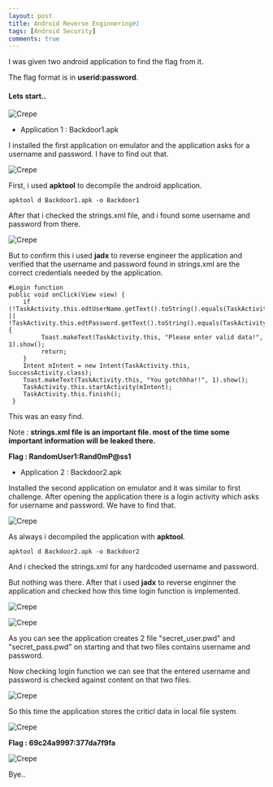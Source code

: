 ```yaml
---
layout: post
title: Android Reverse Enginnering#1
tags: [Android Security]
comments: true
---
```


I was given two android application to find the flag from it.

The flag format is in **userid:password**.

#### Lets start..

![Crepe](https://raw.githubusercontent.com/Masscan/masscan.github.io/master/assets/img/are1.png)

* Application 1 : Backdoor1.apk

I installed the first application on emulator and the application asks for a username and password. I have to find out that.

![Crepe](https://raw.githubusercontent.com/Masscan/masscan.github.io/master/assets/img/are2.png)

First, i used **apktool** to decompile the android application.

~~~
apktool d Backdoor1.apk -o Backdoor1
~~~

After that i checked the strings.xml file, and i found some username and password from there.

![Crepe](https://raw.githubusercontent.com/Masscan/masscan.github.io/master/assets/img/are3.png)

But to confirm this i used **jadx** to reverse engineer the application and verified that the username and password found in strings.xml are the correct credentials needed by the application.

~~~
#Login function
public void onClick(View view) {
    if (!TaskActivity.this.edtUserName.getText().toString().equals(TaskActivity.this.getResources().getString(R.string.Ustr)) || !TaskActivity.this.edtPassword.getText().toString().equals(TaskActivity.this.getResources().getString(R.string.Pstr))) {
         Toast.makeText(TaskActivity.this, "Please enter valid data!", 1).show();
         return;
    }
    Intent mIntent = new Intent(TaskActivity.this, SuccessActivity.class);
    Toast.makeText(TaskActivity.this, "You gotchhha!!", 1).show();
    TaskActivity.this.startActivity(mIntent);
    TaskActivity.this.finish();
 }
~~~

This was an easy find. 

Note : **strings.xml file is an important file. most of the time some important information will be leaked there.**

**Flag : RandomUser1:Rand0mP@ss1**

* Application 2 : Backdoor2.apk

Installed the second application on emulator and it was similar to first challenge. After opening the application there is a login activity which asks for username 
and password. We have to find that.

![Crepe](https://raw.githubusercontent.com/Masscan/masscan.github.io/master/assets/img/are4.png)

As always i decompiled the application with **apktool**.

~~~
apktool d Backdoor2.apk -o Backdoor2
~~~

And i checked the strings.xml for any hardcoded username and password.

But nothing was there. After that i used **jadx** to reverse enginner the application and checked how this time login function is implemented.

![Crepe](https://raw.githubusercontent.com/Masscan/masscan.github.io/master/assets/img/are5.png)

![Crepe](https://raw.githubusercontent.com/Masscan/masscan.github.io/master/assets/img/are6.png)

As you can see the application creates 2 file "secret_user.pwd" and "secret_pass.pwd" on starting and that two files contains username and password.

Now checking login function we can see that the entered username and password is checked against content on that two files.

![Crepe](https://raw.githubusercontent.com/Masscan/masscan.github.io/master/assets/img/are7.png)

So this time the application stores the criticl data in local file system.

![Crepe](https://raw.githubusercontent.com/Masscan/masscan.github.io/master/assets/img/are8.png)

**Flag : 69c24a9997:377da7f9fa**

![Crepe](https://raw.githubusercontent.com/Masscan/masscan.github.io/master/assets/img/are9.png)

Bye..
